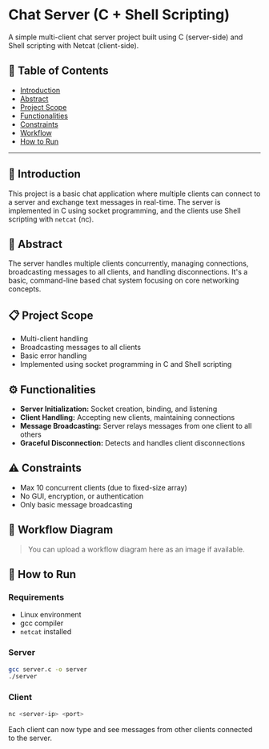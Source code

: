 
# Chat Server (C + Shell Scripting)

A simple multi-client chat server project built using C (server-side) and Shell scripting with Netcat (client-side).

## 📌 Table of Contents

- [Introduction](#introduction)
- [Abstract](#abstract)
- [Project Scope](#project-scope)
- [Functionalities](#functionalities)
- [Constraints](#constraints)
- [Workflow](#workflow)
- [How to Run](#how-to-run)

---

## 📖 Introduction

This project is a basic chat application where multiple clients can connect to a server and exchange text messages in real-time. The server is implemented in C using socket programming, and the clients use Shell scripting with `netcat` (nc).

## 🧠 Abstract

The server handles multiple clients concurrently, managing connections, broadcasting messages to all clients, and handling disconnections. It's a basic, command-line based chat system focusing on core networking concepts.

## 📋 Project Scope

- Multi-client handling
- Broadcasting messages to all clients
- Basic error handling
- Implemented using socket programming in C and Shell scripting

## ⚙️ Functionalities

- **Server Initialization:** Socket creation, binding, and listening
- **Client Handling:** Accepting new clients, maintaining connections
- **Message Broadcasting:** Server relays messages from one client to all others
- **Graceful Disconnection:** Detects and handles client disconnections

## ⚠️ Constraints

- Max 10 concurrent clients (due to fixed-size array)
- No GUI, encryption, or authentication
- Only basic message broadcasting

## 🔁 Workflow Diagram

> You can upload a workflow diagram here as an image if available.

## 🚀 How to Run

### Requirements

- Linux environment
- gcc compiler
- `netcat` installed

### Server

```bash
gcc server.c -o server
./server
```

### Client

```bash
nc <server-ip> <port>
```

Each client can now type and see messages from other clients connected to the server.

